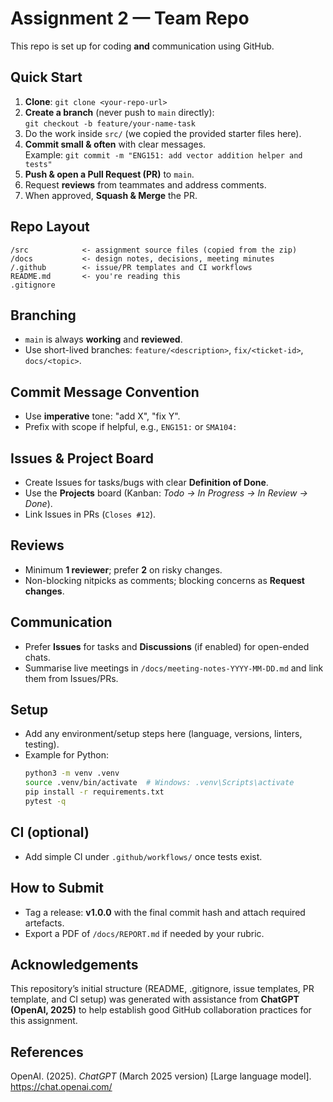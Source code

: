 # Assignment 2 — Team Repo

This repo is set up for coding **and** communication using GitHub.

## Quick Start
1. **Clone**: `git clone <your-repo-url>`
2. **Create a branch** (never push to `main` directly):  
   `git checkout -b feature/your-name-task`
3. Do the work inside `src/` (we copied the provided starter files here).
4. **Commit small & often** with clear messages.  
   Example: `git commit -m "ENG151: add vector addition helper and tests"`
5. **Push & open a Pull Request (PR)** to `main`.
6. Request **reviews** from teammates and address comments.
7. When approved, **Squash & Merge** the PR.

## Repo Layout
```
/src            <- assignment source files (copied from the zip)
/docs           <- design notes, decisions, meeting minutes
/.github        <- issue/PR templates and CI workflows
README.md       <- you're reading this
.gitignore
```
## Branching
- `main` is always **working** and **reviewed**.
- Use short-lived branches: `feature/<description>`, `fix/<ticket-id>`, `docs/<topic>`.

## Commit Message Convention
- Use **imperative** tone: "add X", "fix Y".
- Prefix with scope if helpful, e.g., `ENG151:` or `SMA104:`

## Issues & Project Board
- Create Issues for tasks/bugs with clear **Definition of Done**.
- Use the **Projects** board (Kanban: *Todo → In Progress → In Review → Done*).
- Link Issues in PRs (`Closes #12`).

## Reviews
- Minimum **1 reviewer**; prefer **2** on risky changes.
- Non-blocking nitpicks as comments; blocking concerns as **Request changes**.

## Communication
- Prefer **Issues** for tasks and **Discussions** (if enabled) for open-ended chats.
- Summarise live meetings in `/docs/meeting-notes-YYYY-MM-DD.md` and link them from Issues/PRs.

## Setup
- Add any environment/setup steps here (language, versions, linters, testing).
- Example for Python:
  ```bash
  python3 -m venv .venv
  source .venv/bin/activate  # Windows: .venv\Scripts\activate
  pip install -r requirements.txt
  pytest -q
  ```

## CI (optional)
- Add simple CI under `.github/workflows/` once tests exist.

## How to Submit
- Tag a release: **v1.0.0** with the final commit hash and attach required artefacts.
- Export a PDF of `/docs/REPORT.md` if needed by your rubric.

## Acknowledgements

This repository’s initial structure (README, .gitignore, issue templates, PR template, and CI setup) was generated with assistance from **ChatGPT (OpenAI, 2025)** to help establish good GitHub collaboration practices for this assignment.

## References

OpenAI. (2025). *ChatGPT* (March 2025 version) [Large language model]. https://chat.openai.com/
